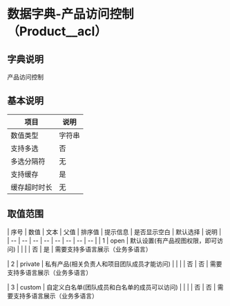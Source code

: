 # 数据字典-产品访问控制（Product__acl）
## 字典说明
产品访问控制

## 基本说明
| 项目 | 说明 |
| -- | -- |
| 数值类型 | 字符串 |
| 支持多选 | 否 |
| 多选分隔符 | 无 |
| 支持缓存 | 是 |
| 缓存超时时长 | 无 |

## 取值范围
| 序号 | 数值 | 文本 | 父值 | 排序值 | 提示信息 | 是否显示空白 | 默认选择 | 说明 |
| -- | -- | -- | -- | -- | -- | -- | -- |
| 1 | open | 默认设置(有产品视图权限，即可访问) |  |  |  | 否 | 是 | 需要支持多语言展示（业务多语言）

| 2 | private | 私有产品(相关负责人和项目团队成员才能访问) |  |  |  | 否 | 否 | 需要支持多语言展示（业务多语言）

| 3 | custom | 自定义白名单(团队成员和白名单的成员可以访问) |  |  |  | 否 | 否 | 需要支持多语言展示（业务多语言）


